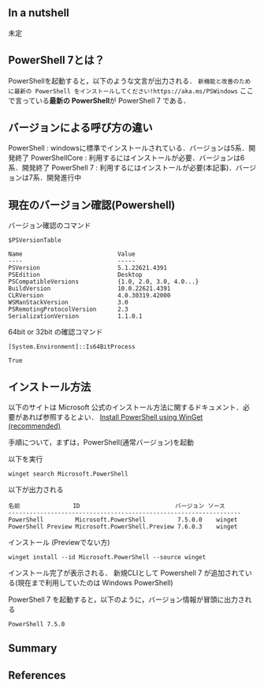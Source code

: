 

## In a nutshell
未定




## PowerShell 7とは？
PowerShellを起動すると，以下のような文言が出力される．
`新機能と改善のために最新の PowerShell をインストールしてください!https://aka.ms/PSWindows`
ここで言っている**最新の PowerShell**が PowerShell 7 である．


## バージョンによる呼び方の違い

PowerShell : windowsに標準でインストールされている．バージョンは5系．開発終了
PowerShellCore : 利用するにはインストールが必要．バージョンは6系．開発終了
PowerShell 7 : 利用するにはインストールが必要(本記事)．バージョンは7系．開発進行中



## 現在のバージョン確認(Powershell)

バージョン確認のコマンド
```PS
$PSVersionTable
```
```PS
Name                           Value
----                           -----
PSVersion                      5.1.22621.4391
PSEdition                      Desktop
PSCompatibleVersions           {1.0, 2.0, 3.0, 4.0...}
BuildVersion                   10.0.22621.4391
CLRVersion                     4.0.30319.42000
WSManStackVersion              3.0
PSRemotingProtocolVersion      2.3
SerializationVersion           1.1.0.1
```

64bit or 32bit の確認コマンド
```PS 
[System.Environment]::Is64BitProcess
```
```PS
True
```


## インストール方法

以下のサイトは Microsoft 公式のインストール方法に関するドキュメント．必要があれば参照するとよい．
[Install PowerShell using WinGet (recommended)](
https://learn.microsoft.com/en-us/powershell/scripting/install/installing-powershell-on-windows?view=powershell-7.5#install-powershell-using-winget-recommended)


手順について，まずは，PowerShell(通常バージョン)を起動

以下を実行
```PS
winget search Microsoft.PowerShell
```

以下が出力される
```PS
名前               ID                           バージョン ソース
------------------------------------------------------------------
PowerShell         Microsoft.PowerShell         7.5.0.0    winget
PowerShell Preview Microsoft.PowerShell.Preview 7.6.0.3    winget
```

インストール (Previewでない方)
```PS
winget install --id Microsoft.PowerShell --source winget
```

インストール完了が表示される．
新規CLIとして Powershell 7 が追加されている(現在まで利用していたのは Windows PowerShell)


PowerShell 7 を起動すると，以下のように，バージョン情報が冒頭に出力される
```PS
PowerShell 7.5.0
```



## Summary




## References



